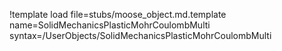 !template load file=stubs/moose_object.md.template name=SolidMechanicsPlasticMohrCoulombMulti syntax=/UserObjects/SolidMechanicsPlasticMohrCoulombMulti